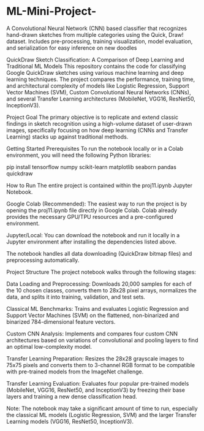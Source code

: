 # ML-Mini-Project-
A Convolutional Neural Network (CNN) based classifier that recognizes hand-drawn sketches from multiple categories using the Quick, Draw! dataset. Includes pre-processing, training visualization, model evaluation, and serialization for easy inference on new doodles





QuickDraw Sketch Classification: A Comparison of Deep Learning and Traditional ML Models
This repository contains the code for classifying Google QuickDraw sketches using various machine learning and deep learning techniques. The project compares the performance, training time, and architectural complexity of models like Logistic Regression, Support Vector Machines (SVM), Custom Convolutional Neural Networks (CNNs), and several Transfer Learning architectures (MobileNet, VGG16, ResNet50, InceptionV3).

Project Goal
The primary objective is to replicate and extend classic findings in sketch recognition using a high-volume dataset of user-drawn images, specifically focusing on how deep learning (CNNs and Transfer Learning) stacks up against traditional methods.

Getting Started
Prerequisites
To run the notebook locally or in a Colab environment, you will need the following Python libraries:

pip install tensorflow numpy scikit-learn matplotlib seaborn pandas quickdraw

How to Run
The entire project is contained within the proj11.ipynb Jupyter Notebook.

Google Colab (Recommended): The easiest way to run the project is by opening the proj11.ipynb file directly in Google Colab. Colab already provides the necessary GPU/TPU resources and a pre-configured environment.

Jupyter/Local: You can download the notebook and run it locally in a Jupyter environment after installing the dependencies listed above.

The notebook handles all data downloading (QuickDraw bitmap files) and preprocessing automatically.

Project Structure
The project notebook walks through the following stages:

Data Loading and Preprocessing: Downloads 20,000 samples for each of the 10 chosen classes, converts them to 28x28 pixel arrays, normalizes the data, and splits it into training, validation, and test sets.

Classical ML Benchmarks: Trains and evaluates Logistic Regression and Support Vector Machines (SVM) on the flattened, non-binarized and binarized 784-dimensional feature vectors.

Custom CNN Analysis: Implements and compares four custom CNN architectures based on variations of convolutional and pooling layers to find an optimal low-complexity model.

Transfer Learning Preparation: Resizes the 28x28 grayscale images to 75x75 pixels and converts them to 3-channel RGB format to be compatible with pre-trained models from the ImageNet challenge.

Transfer Learning Evaluation: Evaluates four popular pre-trained models (MobileNet, VGG16, ResNet50, and InceptionV3) by freezing their base layers and training a new dense classification head.

Note: The notebook may take a significant amount of time to run, especially the classical ML models (Logistic Regression, SVM) and the larger Transfer Learning models (VGG16, ResNet50, InceptionV3).
